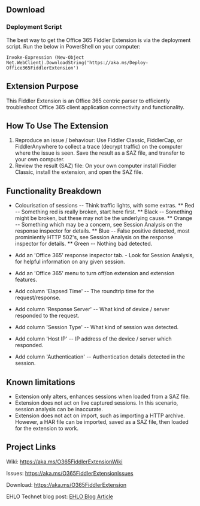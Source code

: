 ## Download

### Deployment Script
The best way to get the Office 365 Fiddler Extension is via the deployment script. Run the below in PowerShell on your computer: 

`Invoke-Expression (New-Object Net.WebClient).DownloadString('https://aka.ms/Deploy-Office365FiddlerExtension')`

## Extension Purpose
This Fiddler Extension is an Office 365 centric parser to efficiently troubleshoot Office 365 client application connectivity and functionality.

## How To Use The Extension
1. Reproduce an issue / behaviour: Use Fiddler Classic, FiddlerCap, or FiddlerAnywhere to collect a trace (decrypt traffic) on the computer where the issue is seen. Save the result as a SAZ file, and transfer to your own computer.
2. Review the result (SAZ) file: On your own computer install Fiddler Classic, install the extension, and open the SAZ file.

## Functionality Breakdown

* Colourisation of sessions -- Think traffic lights, with some extras.
** Red -- Something red is really broken, start here first.
** Black -- Something might be broken, but these may not be the underlying cause.
** Orange -- Something which may be a concern, see Session Analysis on the response inspector for details.
** Blue -- False positive detected, most prominiently HTTP 502's, see Session Analysis on the response inspector for details.
** Green -- Nothing bad detected.

* Add an 'Office 365' response inspector tab. - Look for Session Analysis, for helpful information on any given session.
* Add an 'Office 365' menu to turn off/on extension and extension features.

* Add column 'Elapsed Time' -- The roundtrip time for the request/response.
* Add column 'Response Server' -- What kind of device / server responded to the request.
* Add column 'Session Type' -- What kind of session was detected.
* Add column 'Host IP' -- IP address of the device / server which responded.
* Add column 'Authentication' -- Authentication details detected in the session.

## Known limitations
* Extension only alters, enhances sessions when loaded from a SAZ file.
* Extension does not act on live captured sessions. In this scenario, session analysis can be inaccurate.
* Extension does not act on import, such as importing a HTTP archive. However, a HAR file can be imported, saved as a SAZ file, then loaded for the extension to work.

## Project Links

Wiki: <a href="https://aka.ms/O365FiddlerExtensionWiki" target="_blank">https://aka.ms/O365FiddlerExtensionWiki</a>

Issues: <a href="https://aka.ms/O365FiddlerExtensionIssues" target="_blank">https://aka.ms/O365FiddlerExtensionIssues</a>

Download: <a href="https://aka.ms/O365FiddlerExtension" target="_blank">https://aka.ms/O365FiddlerExtension</a>

EHLO Technet blog post: <a href="https://techcommunity.microsoft.com/t5/exchange-team-blog/introducing-the-exchange-online-fiddler-extension/ba-p/608788" target="_blank">EHLO Blog Article</a>
